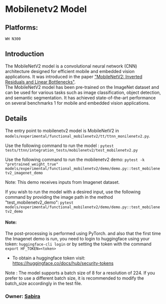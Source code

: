 # Mobilenetv2 Model

## Platforms:
    WH N300

## Introduction
The MobileNetV2 model is a convolutional neural network (CNN) architecture designed for efficient mobile and embedded vision applications. It was introduced in the paper ["MobileNetV2: Inverted Residuals and Linear Bottlenecks"](https://arxiv.org/abs/1801.04381). </br>
The MobileNetV2 model has been pre-trained on the ImageNet dataset and can be used for various tasks such as image classification, object detection, and semantic segmentation. It has achieved state-of-the-art performance on several benchmarks 1 for mobile and embedded vision applications.

## Details
The entry point to mobilenetv2 model is MobileNetV2 in `models/experimental/functional_mobilenetv2/tt/ttnn_monilenetv2.py`.

Use the following command to run the model :
`pytest tests/ttnn/integration_tests/mobilenetv2/test_mobilenetv2.py`

Use the following command to run the mobilenetv2 demo:
`pytest -k "pretrained_weight_true" models/experimental/functional_mobilenetv2/demo/demo.py::test_mobilenetv2_imagenet_demo`

Note: This demo receives inputs from Imagenet dataset.

If you wish to run the model with a desired input, use the following command by providing the image path in the method "test_mobilenetv2_demo": `pytest models/experimental/functional_mobilenetv2/demo/demo.py::test_mobilenetv2_demo`

#### Note:
The post-processing is performed using PyTorch. and also that the first time the Imagenet demo is run, you need to login to huggingface using your token: `huggingface-cli login` or by setting the token with the command `export HF_TOKEN=<token>`
- To obtain a huggingface token visit: https://huggingface.co/docs/hub/security-tokens

Note : The model supports a batch size of 8 for a resolution of 224. If you prefer to use a different batch size, it is recommended to modify the batch_size accordingly in the test file.

### Owner: [Sabira](https://github.com/sabira-mcw)
